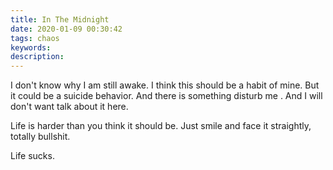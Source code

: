 ```yaml
---
title: In The Midnight
date: 2020-01-09 00:30:42
tags: chaos
keywords:
description:
---
```


I don't know why I am still awake. I think this should be a habit of mine. But it could be a suicide behavior. And there is something disturb me . And I will don't want talk about it here.



<!--more-->



Life is harder than you think it should be. Just smile and face it straightly, totally bullshit.

Life sucks.

